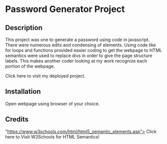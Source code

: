 # Password Generator Project

## Description 
This project was one to generate a password using code in javascript. There were numerous edits and condensing of elements. Using code like for loops and functions provided easier coding to get the webpage to  HTML semantics were used to replace divs in order to give the page structure labels. This makes another coder looking at my work recognize each portion of the webpage.

   Click here to visit my deployed project.

## Installation

Open webpage using browser of your choice.

 ## Credits
"https://www.w3schools.com/html/html5_semantic_elements.asp"> Click here to Visit W3Schools for HTML Semantics!</a>

